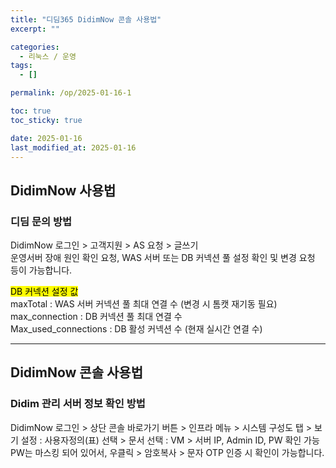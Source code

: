 ```yaml
---
title: "디딤365 DidimNow 콘솔 사용법"
excerpt: ""

categories:
  - 리눅스 / 운영
tags:
  - []

permalink: /op/2025-01-16-1

toc: true
toc_sticky: true

date: 2025-01-16
last_modified_at: 2025-01-16
---
```


## DidimNow 사용법

### 디딤 문의 방법
DidimNow 로그인 > 고객지원 > AS 요청 > 글쓰기  
운영서버 장애 원인 확인 요청, WAS 서버 또는 DB 커넥션 풀 설정 확인 및 변경 요청 등이 가능합니다.

<mark>DB 커넥션 설정 값</mark>  
maxTotal : WAS 서버 커넥션 풀 최대 연결 수 (변경 시 톰캣 재기동 필요)  
max_connection : DB 커넥션 풀 최대 연결 수  
Max_used_connections : DB 활성 커넥션 수 (현재 실시간 연결 수)

---

## DidimNow 콘솔 사용법

### Didim 관리 서버 정보 확인 방법
DidimNow 로그인 > 상단 콘솔 바로가기 버튼 > 인프라 메뉴 > 시스템 구성도 탭 > 보기 설정 : 사용자정의(표) 선택 > 문서 선택 : VM > 서버 IP, Admin ID, PW 확인 가능  
PW는 마스킹 되어 있어서, 우클릭 > 암호복사 > 문자 OTP 인증 시 확인이 가능합니다.
